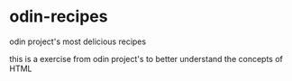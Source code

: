 # odin-recipes
odin project's most delicious recipes

this is a exercise from odin project's to better understand the concepts of HTML
